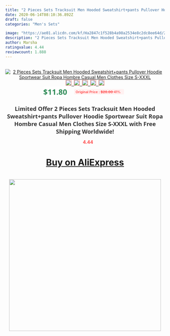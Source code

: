 ```yaml
---
title: "2 Pieces Sets Tracksuit Men Hooded Sweatshirt+pants Pullover Hoodie Sportwear Suit Ropa Hombre Casual Men Clothes Size S-XXXL"
date: 2020-06-14T08:10:36.892Z
draft: false
categories: "Men's Sets"

image: "https://ae01.alicdn.com/kf/Ha2847c1f528b4a98a2534e8c2dc8ee64d/2-Pieces-Sets-Tracksuit-Men-Hooded-Sweatshirt-pants-Pullover-Hoodie-Sportwear-Suit-Ropa-Hombre-Casual-Men.jpg"
description: "2 Pieces Sets Tracksuit Men Hooded Sweatshirt+pants Pullover Hoodie Sportwear Suit Ropa Hombre Casual Men Clothes Size S-XXXL"
author: Marsha
ratingvalue: 4.44
reviewcount: 1.888
---
```

<br>
<div style="text-align: center;">
<a href="https://s.click.aliexpress.com/e/_Aoy8Pb" target="_blank" rel="nofollow noopener noreferrer"><img alt="2 Pieces Sets Tracksuit Men Hooded Sweatshirt+pants Pullover Hoodie Sportwear Suit Ropa Hombre Casual Men Clothes Size S-XXXL" class="magnifier-image" src="https://ae01.alicdn.com/kf/Ha2847c1f528b4a98a2534e8c2dc8ee64d/2-Pieces-Sets-Tracksuit-Men-Hooded-Sweatshirt-pants-Pullover-Hoodie-Sportwear-Suit-Ropa-Hombre-Casual-Men.jpg_640x640.jpg">
<br>
<img style="border:1px solid salmon" src="https://ae01.alicdn.com/kf/Ha2847c1f528b4a98a2534e8c2dc8ee64d/2-Pieces-Sets-Tracksuit-Men-Hooded-Sweatshirt-pants-Pullover-Hoodie-Sportwear-Suit-Ropa-Hombre-Casual-Men.jpg_120x120.jpg">&nbsp;&nbsp;<img style="border:1px solid salmon" src="https://ae01.alicdn.com/kf/He9ae8de34c5b470e85097e4ef7b30ba06/2-Pieces-Sets-Tracksuit-Men-Hooded-Sweatshirt-pants-Pullover-Hoodie-Sportwear-Suit-Ropa-Hombre-Casual-Men.jpg_120x120.jpg">&nbsp;&nbsp;<img style="border:1px solid salmon" src="https://ae01.alicdn.com/kf/Ha5c4840d2a31476f99fe598d33075fabp/2-Pieces-Sets-Tracksuit-Men-Hooded-Sweatshirt-pants-Pullover-Hoodie-Sportwear-Suit-Ropa-Hombre-Casual-Men.jpg_120x120.jpg">&nbsp;&nbsp;<img style="border:1px solid salmon" src="https://ae01.alicdn.com/kf/Hb9e92180abcc4785a636b3905f23a7fbi/2-Pieces-Sets-Tracksuit-Men-Hooded-Sweatshirt-pants-Pullover-Hoodie-Sportwear-Suit-Ropa-Hombre-Casual-Men.jpg_120x120.jpg">&nbsp;&nbsp;<img style="border:1px solid salmon" src="https://ae01.alicdn.com/kf/Hc95105ec6fd241aaab8077aca4bb8df8G/2-Pieces-Sets-Tracksuit-Men-Hooded-Sweatshirt-pants-Pullover-Hoodie-Sportwear-Suit-Ropa-Hombre-Casual-Men.jpg_120x120.jpg"></a></div><br0>
<div style="text-align: center;"><span style="background-color: white; border: 0px; box-sizing: border-box; color: seagreen; display: inline-block; font-family: &quot;open sans&quot; , &quot;arial&quot; , &quot;helvetica&quot; , sans-serif , &quot;heiti&quot;; font-size: 24px; font-stretch: inherit; font-weight: 700; line-height: inherit; margin: 0px 10px 0px 0px; padding: 0px; vertical-align: middle;">$11.80 </span>
<span style="background: rgb(255 , 241 , 241); border-radius: 3px; border: 0px; box-sizing: border-box; color: #ff4747; display: inline-block; font-family: inherit; font-size: 12px; font-stretch: inherit; font-style: inherit; font-variant: inherit; font-weight: 600; line-height: inherit; margin: 0px; padding: 2px 5px; transform: scale(0.9); vertical-align: middle;">Original Price : <b style="text-decoration: line-through;">$20.00 </b> 41%&nbsp;&nbsp;</span></div>
<h1 style="color: #333333; display: inline-block; font-family: &quot;open sans&quot; , &quot;arial&quot; , &quot;helvetica&quot; , sans-serif , &quot;heiti&quot;; font-size: 18px; font-stretch: inherit; font-weight: 700; text-align: center;">Limited Offer 2 Pieces Sets Tracksuit Men Hooded Sweatshirt+pants Pullover Hoodie Sportwear Suit Ropa Hombre Casual Men Clothes Size S-XXXL with Free Shipping Worldwide!</h1>
<div style="color: #ff4747; text-align: center;">
<img src="https://4.bp.blogspot.com/-M0ZcTcb-5uY/XleCXlxnR4I/AAAAAAAAAEc/OrjgMkXV1oMQFaCRZj5HQwOCBcu3w1FegCPcBGAYYCw/s1600/star.png" style="height: 15px;">&nbsp;<b>4.44</b></div>
<div class="button_cont" align="center"><a class="buynow_a" href="https://s.click.aliexpress.com/e/_Aoy8Pb" target="_blank" rel="nofollow noopener noreferrer"><H1>Buy on AliExpress</H1></a></div><br>
<div class="separator" style="clear: both; text-align: center;">
<img src="https://lh3.googleusercontent.com/-pTy5HemUv9M/XlePHvY0dAI/AAAAAAAAAE4/0nX5iRUoIWY8eMW9Dpxeirr157OZliDIgCLcBGAsYHQ/s1600/badge.gif" width="480">
</div>
